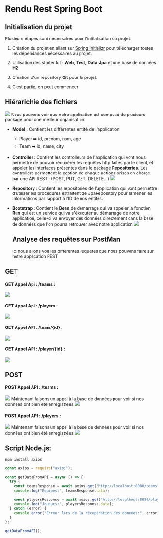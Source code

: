 # Rendu Rest Spring Boot

## Initialisation du projet

Plusieurs étapes sont nécessaires pour l'initialisation du projet.

1. Création du projet en allant sur <a href="https://start.spring.io/">Spring Initializr</a> pour télécharger toutes les dépendances nécessaires au projet.
2. Utilisation des starter kit : **Web**, **Test**, **Data-Jpa** et une base de données **H2**

3. Création d'un repository **Git** pour le projet.
4. C'est partie, on peut commencer

## Hiérarichie des fichiers

<img src="./asset/Tree.png"></img>
Nous pouvons voir que notre application est composé de plusieurs package pour une meilleur organisation.

- **Model** : Contient les différentes entité de l'application
  - Player ➡️ id, prenom, nom, age
  - Team ➡️ id, name, city
- **Controller** : Contient les controlleurs de l'application qui vont nous permettre de pouvoir récupérer les requêtes http faites par le client, et appeler les interfaces présentes dans le package **Repositories**. Les controllers permettent la gestion de chaque actions prises en charge par une API REST : (POST, PUT, GET, DELETE...)
  <img src="./asset/Controller.png"></img>

- **Repository** : Contient les repositories de l'application qui vont permettre d'utiliser les procédures extraitent de JpaRepository pour ramener les informations par rapport à l'ID de nos entités.
- **Bootstrap** : Contient le **Bean** de démarrage qui va appeler la fonction **Run** qui est un service qui va s'éxecuter au démarrage de notre application, celle-ci va envoyer des données directement dans la base de données que l'on pourra retrouver avec notre application
  <img src="./asset/bootstrap.png"></img>

  ## Analyse des requêtes sur PostMan

  ici nous allons voir les différentes requêtes que nous pouvons faire sur notre application REST

## GET

#### GET Appel Api : /teams :

<img src="./asset/postmangetallteams.png"></img>

#### GET Appel Api : /players :

<img src="./asset/postmangetallplayers.png"></img>

#### GET Appel API : /team/{id} :

<img src="./asset/postmangetoneteam.png"></img>

#### GET Appel API : /player/{id} :

<img src="./asset/postmangetoneplayer.png"></img>

## POST

#### POST Appel API : /teams :

<img src="./asset/postmanpostteams.png"> </img>
Maintenant faisons un appel à la base de données pour voir si nos données ont bien été enregistrées
<img src="./asset/postmanpostteams2.png"> </img>

#### POST Appel API : /players :

<img src="./asset/postmanpostteams.png"> </img>
Maintenant faisons un appel à la base de données pour voir si nos données ont bien été enregistrées
<img src="./asset/postmanpostteams2.png"> </img>

## Script Node.js:

```bash
npm install axios
```

```javascript
const axios = require("axios");

const getDataFromAPI = async () => {
  try {
    const teamsResponse = await axios.get("http://localhost:8080/teams");
    console.log("Équipes:", teamsResponse.data);

    const playersResponse = await axios.get("http://localhost:8080/players");
    console.log("Joueurs:", playersResponse.data);
  } catch (error) {
    console.error("Erreur lors de la récupération des données:", error);
  }
};

getDataFromAPI();
```
